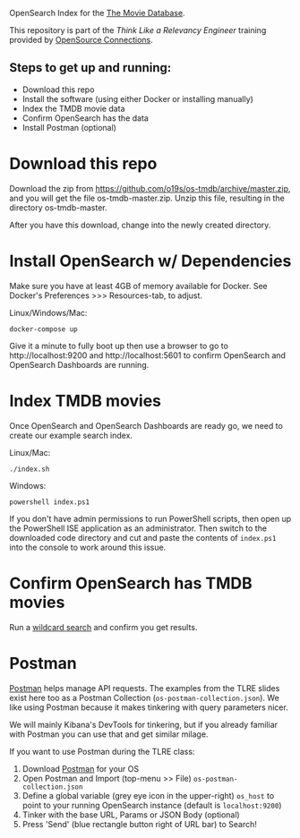 OpenSearch Index for the [The Movie Database](https://www.themoviedb.org/).

This repository is part of the _Think Like a Relevancy Engineer_ training provided by [OpenSource Connections](https://opensourceconnections.com/events/training/).

## Steps to get up and running:
- Download this repo
- Install the software (using either Docker or installing manually)
- Index the TMDB movie data
- Confirm OpenSearch has the data
- Install Postman (optional)

# Download this repo

Download the zip from https://github.com/o19s/os-tmdb/archive/master.zip, and you will get the file os-tmdb-master.zip. Unzip this file, resulting in the directory os-tmdb-master.

After you have this download, change into the newly created directory.

# Install OpenSearch w/ Dependencies

Make sure you have at least 4GB of memory available for Docker. See Docker's Preferences >>> Resources-tab, to adjust.

Linux/Windows/Mac:

```
docker-compose up
```

Give it a minute to fully boot up then use a browser to go to http://localhost:9200 and http://localhost:5601 to confirm OpenSearch and OpenSearch Dashboards are running.

# Index TMDB movies

Once OpenSearch and OpenSearch Dashboards are ready go, we need to create our example search index.

Linux/Mac:

```
./index.sh
```

Windows:

```
powershell index.ps1
```

If you don't have admin permissions to run PowerShell scripts, then open up the PowerShell ISE application as an administrator.  Then switch to the downloaded code directory and cut and paste the contents of `index.ps1` into the console to work around this issue.

# Confirm OpenSearch has TMDB movies

Run a [wildcard search](http://localhost:9200/tmdb/_search?q=*) and confirm you get results.

# Postman

[Postman](https://www.postman.com/) helps manage API requests. The examples from the TLRE slides exist here too as a Postman Collection (`os-postman-collection.json`). We like using Postman because it makes tinkering with query parameters nicer.

We will mainly Kibana's DevTools for tinkering, but if you already familiar with Postman you can use that and get similar milage.

If you want to use Postman during the TLRE class:

1. Download [Postman](https://www.postman.com/downloads/) for your OS
2. Open Postman and Import (top-menu >> File) `os-postman-collection.json`
3. Define a global variable (grey eye icon in the upper-right) `os_host` to point to your running OpenSearch instance (default is `localhost:9200`)
4. Tinker with the base URL, Params or JSON Body (optional)
5. Press 'Send' (blue rectangle button right of URL bar) to Search!
